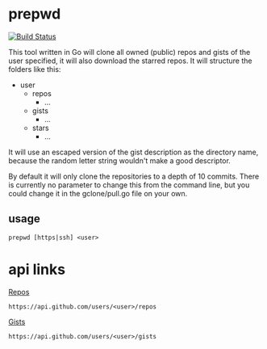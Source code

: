 # prepwd
[![Build Status](https://travis-ci.org/mtib/prepwd.svg?branch=master)](https://travis-ci.org/mtib/prepwd)

This tool written in Go will clone all owned (public) repos and gists of the user
specified, it will also download the starred repos. It will structure the folders
like this:

- user
    - repos
        - ...
    - gists
        - ...
    - stars
        - ...

It will use an escaped version of the gist description as the directory name, because
the random letter string wouldn't make a good descriptor.

By default it will only clone the repositories to a depth of 10 commits.
There is currently no parameter to change this from the command line,
but you could change it in the gclone/pull.go file on your own.

## usage
```
prepwd [https|ssh] <user>
```

# api links
[<user> Repos](https://api.github.com/users/<user>/repos)
```
https://api.github.com/users/<user>/repos
```

[<user> Gists](https://api.github.com/users/<user>/gists)
```
https://api.github.com/users/<user>/gists
```
